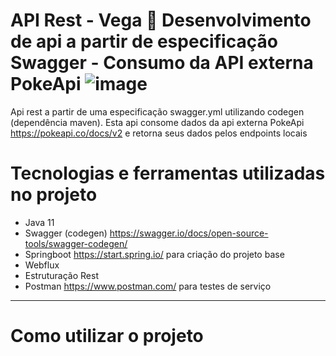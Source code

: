 # API Rest - Vega 🤖 Desenvolvimento de api a partir de especificação Swagger - Consumo da API externa PokeApi ![image](https://user-images.githubusercontent.com/83174570/150138733-b2631662-f52a-4913-9d01-d58b70d268e9.png)

Api rest a partir de uma especificação swagger.yml utilizando codegen (dependência maven).
Esta api consome dados da api externa PokeApi 
 https://pokeapi.co/docs/v2 e retorna seus dados pelos endpoints locais

# Tecnologias e ferramentas utilizadas no projeto
- Java 11
- Swagger (codegen) https://swagger.io/docs/open-source-tools/swagger-codegen/
- Springboot https://start.spring.io/ para criação do projeto base
- Webflux
- Estruturação Rest
- Postman https://www.postman.com/ para testes de serviço


---
# Como utilizar o projeto
